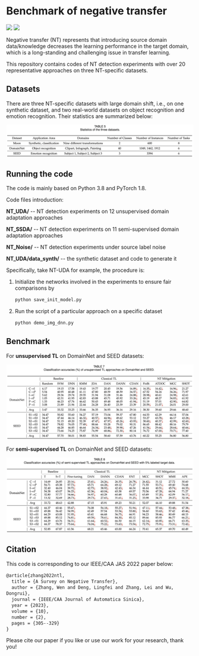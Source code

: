 # Benchmark of negative transfer

[![](https://img.shields.io/badge/license-MIT-brightgreen.svg?style=flat-square)](LICENSE)
[![](https://img.shields.io/github/last-commit/chamwen/NT-Benchmark)](https://github.com/chamwen/NT-Benchmark/commits/main)

Negative transfer (NT) represents that introducing source domain data/knowledge decreases the learning performance in the target domain, which is a long-standing and challenging issue in transfer learning. 

This repository contains codes of NT detection experiments with over 20 representative approaches on three NT-specific datasets.



## Datasets

There are three NT-specific datasets with large domain shift, i.e., on one synthetic dataset, and two real-world datasets on object recognition and emotion recognition. Their statistics are summarized below:

<div align="center">
    <img src="presentation/dataset.png", width="750">
</div>


## Running the code

The code is mainly based on Python 3.8 and PyTorch 1.8. 

Code files introduction:

**NT_UDA/** -- NT detection experiments on 12 unsupervised domain adaptation approaches

**NT_SSDA/** -- NT detection experiments on 11 semi-supervised domain adaptation approaches

**NT_Noise/** -- NT detection experiments under source label noise

**NT_UDA/data_synth/** -- the synthetic dataset and code to generate it



Specifically, take NT-UDA for example, the procedure is:

1. Initialize the networks involved in the experiments to ensure fair comparisons by

   ```python
   python save_init_model.py
   ```

2. Run the script of a particular approach on a specific dataset

   ```python
   python demo_img_dnn.py
   ```

   

## Benchmark

For **unsupervised TL** on DomainNet and SEED datasets:

<div align="center">
    <img src="presentation/nt-uda.png", width="800">
</div>



For **semi-supervised TL** on DomainNet and SEED datasets:

<div align="center">
    <img src="presentation/nt-ssda.png", width="800">
</div>



## Citation

This code is corresponding to our IEEE/CAA JAS 2022 paper below:

```
@article{zhang2022ntl,
  title = {A Survey on Negative Transfer},
  author = {Zhang, Wen and Deng, Lingfei and Zhang, Lei and Wu, Dongrui},
  journal = {IEEE/CAA Journal of Automatica Sinica},
  year = {2023},
  volume = {10},
  number = {2},
  pages = {305--329}	
}
```

Please cite our paper if you like or use our work for your research, thank you!
